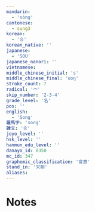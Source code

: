 ```yaml
---
mandarin:
  - 'sòng'
cantonese:
  - sung3
korean:
  - '송'
korean_native: ''
japanese:
  - 'SOU'
japanese_nanori: ''
vietnamese:
middle_chinese_initial: 's'
middle_chinese_final: 'uoŋ'
stroke_count: 7
radical: '宀'
skip_number: '2-3-4'
grade_level: '名'
pos: ''
english:
  - 'Song'
羅馬字: 'song'
韓文: '송'
joyo_level: ''
hsk_level: ''
hanmun_edu_level: ''
danayo_id: 8350
mc_id: 347
graphemic_classification: '會意'
stand_in: '宋朝'
aliases:
---
```


# Notes
